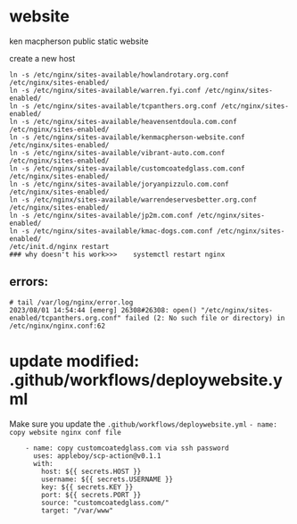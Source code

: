 # website
ken macpherson public static website 



create a new host
```
ln -s /etc/nginx/sites-available/howlandrotary.org.conf /etc/nginx/sites-enabled/
ln -s /etc/nginx/sites-available/warren.fyi.conf /etc/nginx/sites-enabled/
ln -s /etc/nginx/sites-available/tcpanthers.org.conf /etc/nginx/sites-enabled/
ln -s /etc/nginx/sites-available/heavensentdoula.com.conf /etc/nginx/sites-enabled/
ln -s /etc/nginx/sites-available/kenmacpherson-website.conf /etc/nginx/sites-enabled/
ln -s /etc/nginx/sites-available/vibrant-auto.com.conf /etc/nginx/sites-enabled/
ln -s /etc/nginx/sites-available/customcoatedglass.com.conf /etc/nginx/sites-enabled/
ln -s /etc/nginx/sites-available/joryanpizzulo.com.conf /etc/nginx/sites-enabled/
ln -s /etc/nginx/sites-available/warrendeservesbetter.org.conf /etc/nginx/sites-enabled/
ln -s /etc/nginx/sites-available/jp2m.com.conf /etc/nginx/sites-enabled/
ln -s /etc/nginx/sites-available/kmac-dogs.com.conf /etc/nginx/sites-enabled/
/etc/init.d/nginx restart
### why doesn't his work>>>    systemctl restart nginx
```


## errors: 

```
# tail /var/log/nginx/error.log
2023/08/01 14:54:44 [emerg] 26308#26308: open() "/etc/nginx/sites-enabled/tcpanthers.org.conf" failed (2: No such file or directory) in /etc/nginx/nginx.conf:62
```

# update  modified:   .github/workflows/deploywebsite.yml
Make sure you update the 
`.github/workflows/deploywebsite.yml`
```- name: copy website nginx conf file```

```
    - name: copy customcoatedglass.com via ssh password
      uses: appleboy/scp-action@v0.1.1
      with:
        host: ${{ secrets.HOST }}
        username: ${{ secrets.USERNAME }}
        key: ${{ secrets.KEY }}
        port: ${{ secrets.PORT }}
        source: "customcoatedglass.com/"
        target: "/var/www"      


```


